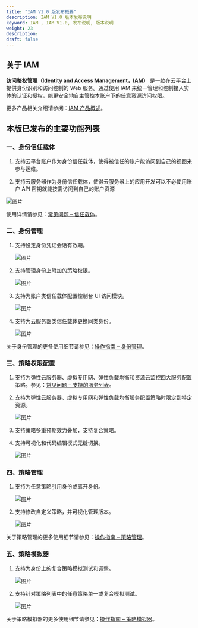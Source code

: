 ```yaml
---
title: "IAM V1.0 版发布概要"
description: IAM V1.0 版本发布说明
keyword: IAM , IAM V1.0, 发布说明, 版本说明
weight: 23
description: 
draft: false
---
```



## 关于 IAM

**访问鉴权管理（Identity and Access Management，IAM）** 是一款在云平台上提供身份识别和访问控制的 Web 服务。通过使用 IAM 来统一管理和控制接入实体的认证和授权，能更安全地自主管控本账户下的任意资源访问权限。

更多产品相关介绍请参阅：[IAM 产品概述](../../introduction/product_features/)。

## 本版已发布的主要功能列表

### 一、身份信任载体

1. 支持云平台账户作为身份信任载体，使得被信任的账户能访问到自己的视图来参与运维。

2. 支持云服务器作为身份信任载体，使得云服务器上的应用开发可以不必使用账户 API 密钥就能按需访问到自己的账户资源

![图片](../../_images/iamV11.png)

使用详情请参见：[常见问题 – 信任载体](../../faq/principal)。

### 二、身份管理

1. 支持设定身份凭证会话有效期。

    ![图片](../../_images/iamV12.png)

2. 支持管理身份上附加的策略权限。

    ![图片](../../_images/iamV13.png)

3. 支持为账户类信任载体配置控制台 UI 访问模块。

    ![图片](../../_images/iamV14.png)

4. 支持为云服务器类信任载体更换同类身份。

    ![图片](../../_images/iamV15.png)

关于身份管理的更多使用细节请参见：[操作指南 – 身份管理](../../manual/role)。

### 三、策略权限配置

1. 支持为弹性云服务器、虚拟专用网、弹性负载均衡和资源云监控四大服务配置策略。参见：[常见问题 – 支持的服务列表](../../faq/supported_services)。

2. 支持为弹性云服务器、虚拟专用网和弹性负载均衡服务配置策略时限定到特定资源。

    ![图片](../../_images/iamV16.png)

3. 支持策略多重预期效力叠加，支持复合策略。

4. 支持可视化和代码编辑模式无缝切换。

    ![图片](../../_images/iamV17.png)

### 四、策略管理

1. 支持为任意策略引用身份或离开身份。

    ![图片](../../_images/iamV18.png)

2. 支持修改自定义策略，并可视化管理版本。

    ![图片](../../_images/iamV19.png)

关于策略管理的更多使用细节请参见：[操作指南 – 策略管理](../../manual/policy)。

### 五、策略模拟器

1. 支持为身份上的复合策略模拟测试和调整。

    ![图片](../../_images/iamV20.png)

2. 支持针对策略列表中的任意策略单一或复合模拟测试。

    ![图片](../../_images/iamV21.png)

关于策略模拟器的更多使用细节请参见：[操作指南 – 策略模拟器](../../manual/policies_simulate)。
